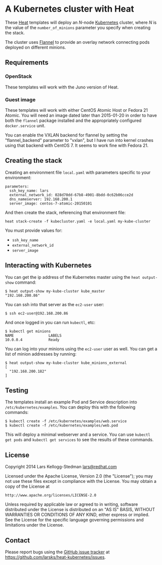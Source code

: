 A Kubernetes cluster with Heat
==============================

These [Heat][] templates will deploy an *N*-node [Kubernetes][] cluster,
where *N* is the value of the `number_of_minions` parameter you
specify when creating the stack.

[heat]: https://wiki.openstack.org/wiki/Heat
[kubernetes]: https://github.com/GoogleCloudPlatform/kubernetes

The cluster uses [Flannel][] to provide an overlay network connecting
pods deployed on different minions.

[flannel]: https://github.com/coreos/flannel

## Requirements

### OpenStack

These templates will work with the Juno version of Heat.

### Guest image

These templates will work with either CentOS Atomic Host or Fedora 21
Atomic.  You will need an image dated later than 2015-01-20 in order
to have both the `flannel` package installed and the appropriately
configured `docker.service` unit.

You can enable the VXLAN backend for flannel by setting the
"flannel_backend" parameter to "vxlan", but I have run into kernel
crashes using that backend with CentOS 7.  It seems to work fine with
Fedora 21.

## Creating the stack

Creating an environment file `local.yaml` with parameters specific to
your environment:

    parameters:
      ssh_key_name: lars
      external_network_id: 028d70dd-67b8-4901-8bdd-0c62b06cce2d
      dns_nameserver: 192.168.200.1
      server_image: centos-7-atomic-20150101

And then create the stack, referencing that environment file:

    heat stack-create -f kubecluster.yaml -e local.yaml my-kube-cluster

You must provide values for:

- `ssh_key_name`
- `external_network_id`
- `server_image`

## Interacting with Kubernetes

You can get the ip address of the Kubernetes master using the `heat
output-show` command:

    $ heat output-show my-kube-cluster kube_master
    "192.168.200.86"

You can ssh into that server as the `ec2-user` user:

    $ ssh ec2-user@192.168.200.86

And once logged in you can run `kubectl`, etc:

    $ kubectl get minions
    NAME                LABELS
    10.0.0.4            Ready

You can log into your minions using the `ec2-user` user as well.  You
can get a list of minion addresses by running:

    $ heat output-show my-kube-cluster kube_minions_external
    [
      "192.168.200.182"
    ]

## Testing

The templates install an example Pod and Service description into
`/etc/kubernetes/examples`.  You can deploy this with the following
commands:

    $ kubectl create -f /etc/kubernetes/examples/web.service
    $ kubectl create -f /etc/kubernetes/examples/web.pod

This will deploy a minimal webserver and a service.  You can use
`kubectl get pods` and `kubectl get services` to see the results of
these commands.

## License

Copyright 2014 Lars Kellogg-Stedman <lars@redhat.com>

Licensed under the Apache License, Version 2.0 (the "License");
you may not use these files except in compliance with the License.
You may obtain a copy of the License at

    http://www.apache.org/licenses/LICENSE-2.0

Unless required by applicable law or agreed to in writing, software
distributed under the License is distributed on an "AS IS" BASIS,
WITHOUT WARRANTIES OR CONDITIONS OF ANY KIND, either express or implied.
See the License for the specific language governing permissions and
limitations under the License.

## Contact

Please report bugs using the [GitHub issue tracker][] at
https://github.com/larsks/heat-kubernetes/issues.

[github issue tracker]: https://github.com/larsks/heat-kubernetes/issues

